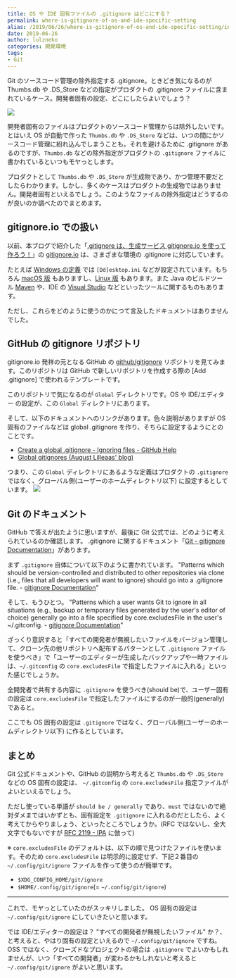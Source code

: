 ```yaml
---
title: OS や IDE 固有ファイルの .gitignore はどこにする？
permalink: where-is-gitignore-of-os-and-ide-specific-setting
alias: /2019/06/26/where-is-gitignore-of-os-and-ide-specific-setting/index.html
date: 2019-06-26
author: lulzneko
categories: 開発環境
tags:
- Git
---
```


Git のソースコード管理の除外指定する .gitignore。ときどき気になるのが Thumbs.db や .DS_Store などの指定がプロダクトの .gitignore ファイルに含まれているケース。開発者固有の設定、どこにしたらよいでしょう？

![](/articles/assets/lulzneko/develop/develop.jpg)


開発者固有のファイルはプロダクトのソースコード管理からは除外したいです。とはいえ OS が自動で作った `Thumbs.db` や `.DS_Store` などは、いつの間にかソースコード管理に紛れ込んでしまうことも。それを避けるために .gitignore があるのですが、`Thumbs.db` などの除外指定がプロダクトの `.gitignore` ファイルに書かれているといつもモヤっとします。

プロダクトとして `Thumbs.db` や `.DS_Store` が生成物であり、かつ管理不要だとしたらわかります。しかし、多くのケースはプロダクトの生成物ではありません。開発者固有といえるでしょう。このようなファイルの除外指定はどうするのが良いのか調べたのでまとめます。


## gitignore.io での扱い
以前、本ブログで紹介した「[.gitignore は、生成サービス gitignore.io を使って作ろう！](https://riotz.works/articles/2019/06/18/lets-create-gitignore-using-generation-service-gitignoreio/)」の [gitignore.io](https://www.gitignore.io/) は、さまざまな環境の .gitignore に対応しています。

たとえば [Windows の定義](https://www.gitignore.io/api/windows) では `[Dd]esktop.ini` などが設定されています。もちろん [macOS 版](https://www.gitignore.io/api/macos) もありますし、[Linux 版](https://www.gitignore.io/api/linux) もあります。また Java のビルドツール [Maven](https://www.gitignore.io/api/maven) や、IDE の [Visual Studio](https://www.gitignore.io/api/visualstudio) などといったツールに関するものもあります。

ただし、これらをどのように使うのかにつて言及したドキュメントはありませんでした。


## GitHub の gitignore リポジトリ
gitignore.io 発祥の元となる GitHub の [github/gitignore](https://github.com/github/gitignore/) リポジトリを見てみます。このリポジトリは GitHub で新しいリポジトリを作成する際の [Add .gitignore] で使われるテンプレートです。

このリポジトリで気になるのが `Global` ディレクトリです。OS や IDE/エディター の設定が、この `Global` ディレクトリにあります。

そして、以下のドキュメントへのリンクがあります。色々説明がありますが OS 固有のファイルなどは global .gitignore を作り、そちらに設定するようにとのことです。
- [Create a global .gitignore - Ignoring files - GitHub Help](https://help.github.com/en/articles/ignoring-files#create-a-global-gitignore)
- [Global gitignores (August Lilleaas' blog)](https://augustl.com/blog/2009/global_gitignores/)

つまり、この `Global` ディレクトリにあるような定義はプロダクトの `.gitignore` ではなく、グローバル側(ユーザーのホームディレクトリ以下) に設定するとしています。
![](/articles/assets/lulzneko/develop/gitignore/02-001.png)


## Git のドキュメント
GitHub で答えが出たように思いますが、最後に Git 公式では、どのように考えられているのか確認します。
.gitignore に関するドキュメント「[Git - gitignore Documentation](https://git-scm.com/docs/gitignore)」があります。

まず `.gitignore` 自体について以下のように書かれています。
"Patterns which should be version-controlled and distributed to other repositories via clone (i.e., files that all developers will want to ignore) should go into a .gitignore file. - [gitignore Documentation](https://git-scm.com/docs/gitignore)"

そして、もうひとつ。
"Patterns which a user wants Git to ignore in all situations (e.g., backup or temporary files generated by the user's editor of choice) generally go into a file specified by core.excludesFile in the user's ~/.gitconfig. - [gitignore Documentation](https://git-scm.com/docs/gitignore)"

ざっくり意訳すると「すべての開発者が無視したいファイルをバージョン管理して、クローン先の他リポジトリへ配布するパターンとして `.gitignore` ファイルを使うべき」で「ユーザーのエディターが生成したバックアップや一時ファイルは、`~/.gitconfig` の `core.excludesFile` で指定したファイルに入れる」といった感じでしょうか。

全開発者で共有する内容に `.gitignore` を使うべき(should be)で、ユーザー固有の設定は `core.excludesFile` で指定したファイルにするのが一般的(generally)であると。

ここでも OS 固有の設定は `.gitignore` ではなく、グローバル側(ユーザーのホームディレクトリ以下) に作るとしています。


## まとめ
Git 公式ドキュメントや、GitHub の説明から考えると `Thumbs.db` や `.DS_Store` などの OS 固有の設定は、 `~/.gitconfig` の `core.excludesFile` 指定ファイルがよいといえるでしょう。

ただし使っている単語が `should be / generally` であり、`must` ではないので絶対ダメまではいかずとも、固有設定を `.gitignore` に入れるのだとしたら、よく考えてからやりましょう、といったところでしょうか。(RFC ではないし、全大文字でもないですが [RFC 2119 - IPA](https://www.ipa.go.jp/security/rfc/RFC2119JA.html) に倣って)

※ `core.excludesFile` のデフォルトは、以下の順で見つけたファイルを使います。そのため `core.excludesFile` は明示的に設定せず、下記２番目の `~/.config/git/ignore` ファイルを作って使うのが簡単です。
- `$XDG_CONFIG_HOME/git/ignore`
- `$HOME/.config/git/ignore`(= `~/.config/git/ignore`)



----

これで、モヤっとしていたのがスッキリしました。
OS 固有の設定は `~/.config/git/ignore` にしていきたいと思います。

では IDE/エディターの設定は？
"すべての開発者が無視したいファイル" か？、と考えると、やはり固有の設定といえるので `~/.config/git/ignore` ですね。OSS ではなく、クローズドなプロジェクトの場合は `.gitignore` でよいかもしれませんが、いつ「すべての開発者」が変わるかもしれないと考えると `~/.config/git/ignore` がよいと思います。
